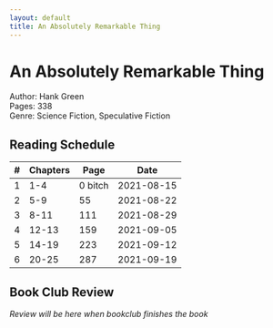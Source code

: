 ```yaml
---
layout: default
title: An Absolutely Remarkable Thing
---
```


# An Absolutely Remarkable Thing

Author: Hank Green  
Pages: 338  
Genre: Science Fiction, Speculative Fiction  

## Reading Schedule  

| # | Chapters | Page | Date | 
|-----|-----|-----|-----|
| 1 | 1-4 | 0 bitch | 2021-08-15 |
| 2 | 5-9 | 55 | 2021-08-22 |
| 3 | 8-11 | 111 | 2021-08-29 |
| 4 | 12-13 | 159 | 2021-09-05 |
| 5 | 14-19 | 223 | 2021-09-12 |
| 6 | 20-25 | 287 | 2021-09-19 |

## Book Club Review

*Review will be here when bookclub finishes the book*
